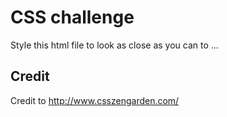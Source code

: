 # CSS challenge

Style this html file to look as close as you can to ...

## Credit
Credit to http://www.csszengarden.com/
